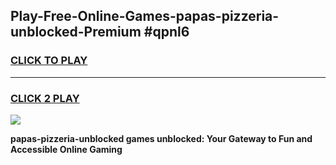 
## Play-Free-Online-Games-papas-pizzeria-unblocked-Premium #qpnl6
<h3>
<a href="https://premium.freeplayer.one?title=papas-pizzeria-unblocked&ref=8M">CLICK TO PLAY</a></h3>
<hr>

<h3>
<a href="https://premium.freeplayer.one?title=papas-pizzeria-unblocked&ref=8M">CLICK 2 PLAY</a>
  
</h3>

<a href="https://premium.freeplayer.one?title=papas-pizzeria-unblocked&ref=8M"><img src="https://clearcache.store/games.png"></a>


**papas-pizzeria-unblocked games unblocked: Your Gateway to Fun and Accessible Online Gaming**
